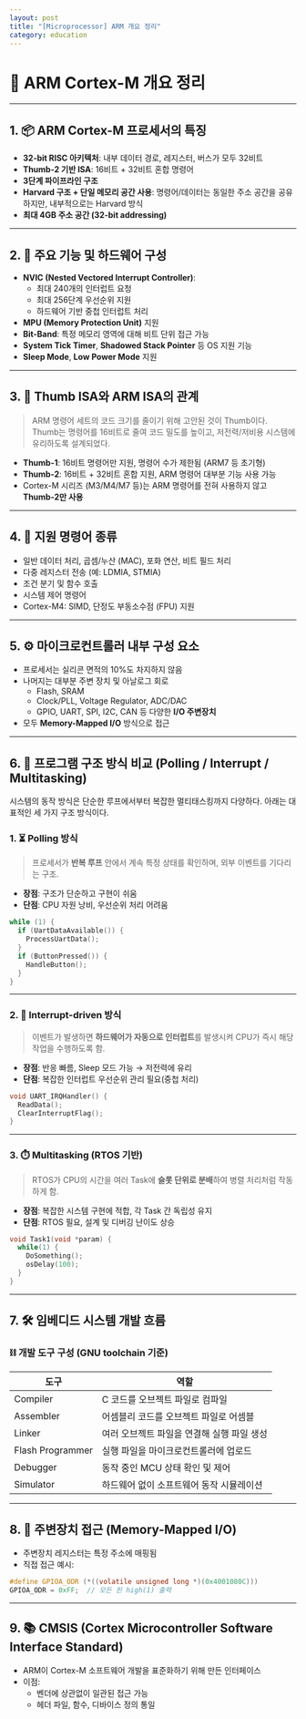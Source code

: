 ```yaml
---
layout: post
title: "[Microprocessor] ARM 개요 정리"
category: education
---
```


# 🧠 ARM Cortex-M 개요 정리 
---

## 1. 📦 ARM Cortex-M 프로세서의 특징

- **32-bit RISC 아키텍처**: 내부 데이터 경로, 레지스터, 버스가 모두 32비트
- **Thumb-2 기반 ISA**: 16비트 + 32비트 혼합 명령어
- **3단계 파이프라인 구조**
- **Harvard 구조 + 단일 메모리 공간 사용**: 명령어/데이터는 동일한 주소 공간을 공유하지만, 내부적으로는 Harvard 방식
- **최대 4GB 주소 공간 (32-bit addressing)**

---

## 2. 🧠 주요 기능 및 하드웨어 구성

- **NVIC (Nested Vectored Interrupt Controller)**:
  - 최대 240개의 인터럽트 요청
  - 최대 256단계 우선순위 지원
  - 하드웨어 기반 중첩 인터럽트 처리
- **MPU (Memory Protection Unit)** 지원
- **Bit-Band**: 특정 메모리 영역에 대해 비트 단위 접근 가능
- **System Tick Timer**, **Shadowed Stack Pointer** 등 OS 지원 기능
- **Sleep Mode**, **Low Power Mode** 지원

---

## 3. 🧬 Thumb ISA와 ARM ISA의 관계

> ARM 명령어 세트의 코드 크기를 줄이기 위해 고안된 것이 Thumb이다.  
> Thumb는 명령어를 16비트로 줄여 코드 밀도를 높이고, 저전력/저비용 시스템에 유리하도록 설계되었다.

- **Thumb-1**: 16비트 명령어만 지원, 명령어 수가 제한됨 (ARM7 등 초기형)
- **Thumb-2**: 16비트 + 32비트 혼합 지원, ARM 명령어 대부분 기능 사용 가능
- Cortex-M 시리즈 (M3/M4/M7 등)는 ARM 명령어를 전혀 사용하지 않고 **Thumb-2만 사용**

---

## 4. 🧮 지원 명령어 종류

- 일반 데이터 처리, 곱셈/누산 (MAC), 포화 연산, 비트 필드 처리
- 다중 레지스터 전송 (예: LDMIA, STMIA)
- 조건 분기 및 함수 호출
- 시스템 제어 명령어
- Cortex-M4: SIMD, 단정도 부동소수점 (FPU) 지원

---

## 5. ⚙️ 마이크로컨트롤러 내부 구성 요소

- 프로세서는 실리콘 면적의 10%도 차지하지 않음
- 나머지는 대부분 주변 장치 및 아날로그 회로
  - Flash, SRAM
  - Clock/PLL, Voltage Regulator, ADC/DAC
  - GPIO, UART, SPI, I2C, CAN 등 다양한 **I/O 주변장치**
- 모두 **Memory-Mapped I/O** 방식으로 접근

---

## 6. 🧵 프로그램 구조 방식 비교 (Polling / Interrupt / Multitasking)

시스템의 동작 방식은 단순한 루프에서부터 복잡한 멀티태스킹까지 다양하다. 아래는 대표적인 세 가지 구조 방식이다.

### 1. ⏳ Polling 방식
> 프로세서가 **반복 루프** 안에서 계속 특정 상태를 확인하며, 외부 이벤트를 기다리는 구조.

- **장점**: 구조가 단순하고 구현이 쉬움
- **단점**: CPU 자원 낭비, 우선순위 처리 어려움

```c
while (1) {
  if (UartDataAvailable()) {
    ProcessUartData();
  }
  if (ButtonPressed()) {
    HandleButton();
  }
}
```

---

### 2. 🚨 Interrupt-driven 방식
> 이벤트가 발생하면 **하드웨어가 자동으로 인터럽트**를 발생시켜 CPU가 즉시 해당 작업을 수행하도록 함.

- **장점**: 반응 빠름, Sleep 모드 가능 → 저전력에 유리
- **단점**: 복잡한 인터럽트 우선순위 관리 필요(중첩 처리)

```c
void UART_IRQHandler() {
  ReadData();
  ClearInterruptFlag();
}
```

---

### 3. ⏱️ Multitasking (RTOS 기반)
> RTOS가 CPU의 시간을 여러 Task에 **슬롯 단위로 분배**하여 병렬 처리처럼 작동하게 함.

- **장점**: 복잡한 시스템 구현에 적합, 각 Task 간 독립성 유지
- **단점**: RTOS 필요, 설계 및 디버깅 난이도 상승

```c
void Task1(void *param) {
  while(1) {
    DoSomething();
    osDelay(100);
  }
}
```

---

## 7. 🛠️ 임베디드 시스템 개발 흐름

### ⛓️ 개발 도구 구성 (GNU toolchain 기준)

| 도구 | 역할 |
|------|------|
| Compiler | C 코드를 오브젝트 파일로 컴파일 |
| Assembler | 어셈블리 코드를 오브젝트 파일로 어셈블 |
| Linker | 여러 오브젝트 파일을 연결해 실행 파일 생성 |
| Flash Programmer | 실행 파일을 마이크로컨트롤러에 업로드 |
| Debugger | 동작 중인 MCU 상태 확인 및 제어 |
| Simulator | 하드웨어 없이 소프트웨어 동작 시뮬레이션 |

---

## 8. 📌 주변장치 접근 (Memory-Mapped I/O)

- 주변장치 레지스터는 특정 주소에 매핑됨
- 직접 접근 예시:
```c
#define GPIOA_ODR (*((volatile unsigned long *)(0x4001080C)))
GPIOA_ODR = 0xFF;  // 모든 핀 high(1) 출력
```

---

## 9. 📚 CMSIS (Cortex Microcontroller Software Interface Standard)

- ARM이 Cortex-M 소프트웨어 개발을 표준화하기 위해 만든 인터페이스
- 이점:
  - 벤더에 상관없이 일관된 접근 가능
  - 헤더 파일, 함수, 디바이스 정의 통일


